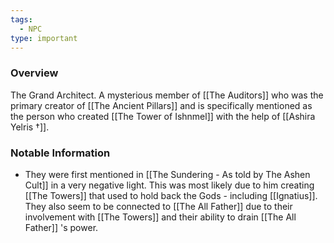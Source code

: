 ```yaml
---
tags:
  - NPC
type: important
---
```


### Overview
The Grand Architect. A mysterious member of [[The Auditors]] who was the primary creator of [[The Ancient Pillars]] and is specifically mentioned as the person who created [[The Tower of Ishnmel]] with the help of [[Ashira Yelris †]]. 

### Notable Information
- They were first mentioned in [[The Sundering - As told by The Ashen Cult]] in a very negative light. This was most likely due to him creating [[The Towers]] that used to hold back the Gods - including [[Ignatius]]. They also seem to be connected to [[The All Father]] due to their involvement with [[The Towers]] and their ability to drain [[The All Father]] 's power.